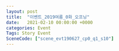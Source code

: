 ```yaml
---
layout: post
title:  "이벤트_2019여름_0화_오프닝"
date:   2021-02-10 00:00:00 +0000
categories: Event
Tags: Story Event
SceneCode: ["scene_evt190627_cp0_q1_s10"]
---
```


